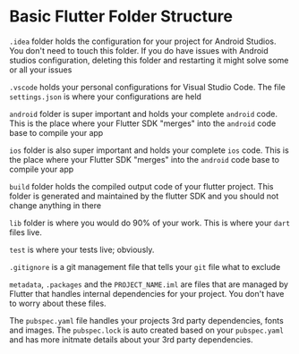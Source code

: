 # Basic Flutter Folder Structure

`.idea` folder holds the configuration for your project for Android Studios. You don't need to touch this folder. If you do have issues with Android studios configuration, deleting this folder and restarting it might solve some or all your issues

`.vscode` holds your personal configurations for Visual Studio Code. The file `settings.json` is where your configurations are held

`android` folder is super important and holds your complete `android` code. This is the place where your Flutter SDK "merges" into the `android` code base to compile your app

`ios` folder is also super important and holds your complete `ios` code. This is the place where your Flutter SDK "merges" into the `android` code base to compile your app

`build` folder holds the compiled output code of your flutter project. This folder is generated and maintained by the flutter SDK and you should not change anything in there

`lib` folder is where you would do 90% of your work. This is where your `dart` files live.

`test` is where your tests live; obviously.

`.gitignore` is a git management file that tells your `git` file what to exclude

`metadata`, `.packages` and the `PROJECT_NAME.iml` are files that are managed by Flutter that handles internal dependencies for your project. You don't have to worry about these files.

The `pubspec.yaml` file handles your projects 3rd party dependencies, fonts and images. The `pubspec.lock` is auto created based on your `pubspec.yaml` and has more initmate details about your 3rd party dependencies.
